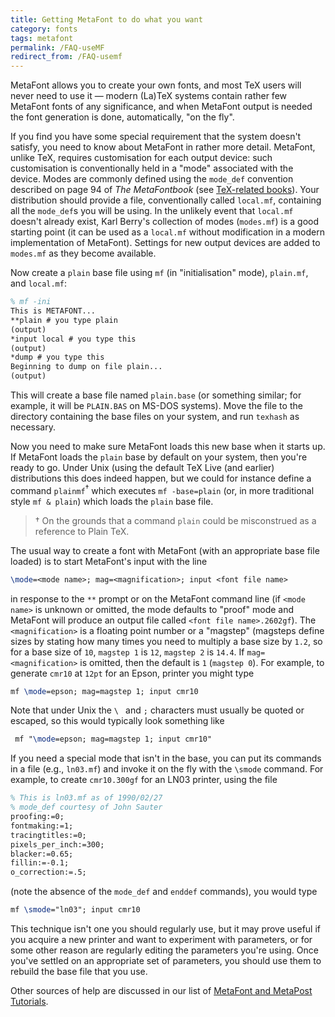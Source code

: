 ```yaml
---
title: Getting MetaFont to do what you want
category: fonts
tags: metafont
permalink: /FAQ-useMF
redirect_from: /FAQ-usemf
---
```


MetaFont allows you to create your own fonts, and most TeX users
will never need to use it&nbsp;&mdash; modern (La)TeX systems contain
rather few MetaFont fonts of any significance, and when MetaFont output is
needed the font generation is done, automatically, "on the fly".

If you find you have some special requirement that the system doesn't
satisfy, you need to know about MetaFont in rather more detail.  MetaFont,
unlike TeX, requires customisation for each output device: such
customisation is conventionally held in a "mode" associated with the
device.  Modes are commonly defined using the `mode_def`
convention described on page&nbsp;94 of _The MetaFontbook_
(see [TeX-related books](FAQ-other-books)).  Your distribution should
provide a file, conventionally called `local.mf`, containing all the
`mode_def`s you will be using. In the unlikely event that
`local.mf` doesn't already exist, Karl Berry's collection of
modes (`modes.mf`) is a good starting point (it can be used as a
`local.mf` without modification in a modern implementation of MetaFont).
Settings for new output devices are added to `modes.mf` as they
become available.

Now create a `plain` base file using `mf` (in "initialisation" mode),
`plain.mf`, and `local.mf`:
```latex
% mf -ini
This is METAFONT...
**plain # you type plain
(output)
*input local # you type this
(output)
*dump # you type this
Beginning to dump on file plain...
(output)
```
This will create a base file named `plain.base` (or something
similar; for example, it will be `PLAIN.BAS` on MS-DOS
systems).  Move the file to the directory containing the base files
on your system, and run `texhash` as necessary.

Now you need to make sure MetaFont loads this new base when it starts up. If
MetaFont loads the `plain` base by default on your system, then you're
ready to go. Under Unix (using the default TeX&nbsp;Live (and earlier)
distributions this does indeed happen, but we could for instance
define a command `plainmf`<sup class="fmk">&dagger;</sup>
which executes `mf -base=plain` (or, in more traditional
style `mf & plain`) which loads the `plain` base file.

  > &dagger; 
  > On the grounds that a command `plain` could be misconstrued
  > as a reference to Plain TeX.
  
The usual way to create a font with MetaFont (with an appropriate base
file loaded) is to start MetaFont's input with the line
```latex
\mode=<mode name>; mag=<magnification>; input <font file name>
```
in response to the `**` prompt or on the MetaFont command line (if
`<mode name>` is unknown or omitted, the mode defaults to
"proof" mode and MetaFont will produce an output file called
`<font file name>.2602gf`).
The `<magnification>` is a floating point number or a
"magstep" (magsteps define sizes by stating how many times you need to
multiply a base size by `1.2`, so for a base size of `10`,
`magstep 1` is `12`, `magstep 2` is `14.4`.
If `mag=<magnification>` is omitted, then the default
is `1`&nbsp;(`magstep 0`).  For example, to generate
`cmr10` at `12pt` for an Epson, printer you might type
```latex
mf \mode=epson; mag=magstep 1; input cmr10
```
Note that under Unix the `\ ` and `;` characters must usually be
quoted or escaped, so this would typically look something like
```latex
 mf "\mode=epson; mag=magstep 1; input cmr10"
```
If you need a special mode that isn't in the base, you can put its
commands in a file (e.g., `ln03.mf`) and invoke it on the fly with
the `\smode` command.  For example, to create `cmr10.300gf`
for an LN03 printer, using the file
```latex
% This is ln03.mf as of 1990/02/27
% mode_def courtesy of John Sauter
proofing:=0;
fontmaking:=1;
tracingtitles:=0;
pixels_per_inch:=300;
blacker:=0.65;
fillin:=-0.1;
o_correction:=.5;
```
(note the absence of the `mode_def` and `enddef` commands), you would type
```latex
mf \smode="ln03"; input cmr10
```
This technique isn't one you should regularly use, but it may
prove useful if you acquire a new printer and want to experiment with
parameters, or for some other reason are regularly editing the
parameters you're using.  Once you've settled on an appropriate set of
parameters, you should use them to rebuild the base file that you use.

Other sources of help are discussed in our list of
[MetaFont and MetaPost Tutorials](FAQ-mfptutorials).

